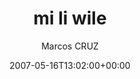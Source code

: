 ---
title: 'mi li wile'
posts: 1
hash: 't778'
author: 'Marcos CRUZ'
date: 2007-05-16T13:02:00+00:00
sources:
  - http://forums.tokipona.org/viewtopic.php%3Ft=778.html
---